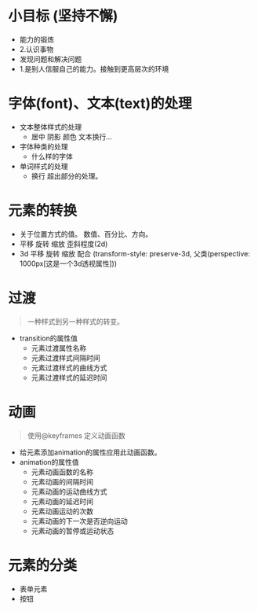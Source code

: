 # 小目标 (坚持不懈) 
 + 能力的锻炼
 + 2.认识事物
 + 发现问题和解决问题 
 + 1.是别人信服自己的能力。接触到更高层次的环境

# 字体(font)、文本(text)的处理
  + 文本整体样式的处理
    +  居中 阴影 颜色 文本换行... 
  + 字体种类的处理
    + 什么样的字体
  + 单词样式的处理
    + 换行 超出部分的处理。

# 元素的转换 
+ 关于位置方式的值。 数值、百分比、方向。
+ 平移 旋转 缩放 歪斜程度(2d)
+ 3d 平移 旋转 缩放 配合 (transform-style: preserve-3d, 父类(perspective: 1000px[这是一个3d透视属性]))

# 过渡
  > 一种样式到另一种样式的转变。
  + transition的属性值
    + 元素过渡属性名称
    + 元素过渡样式间隔时间
    + 元素过渡样式的曲线方式
    + 元素过渡样式的延迟时间

# 动画
> 使用@keyframes 定义动画函数     
  + 给元素添加animation的属性应用此动画函数。
  + animation的属性值
    + 元素动画函数的名称
    + 元素动画的间隔时间
    + 元素动画的运动曲线方式
    + 元素动画的延迟时间
    + 元素动画运动的次数
    + 元素动画的下一次是否逆向运动
    + 元素动画的暂停或运动状态

# 元素的分类
+ 表单元素
+ 按钮
